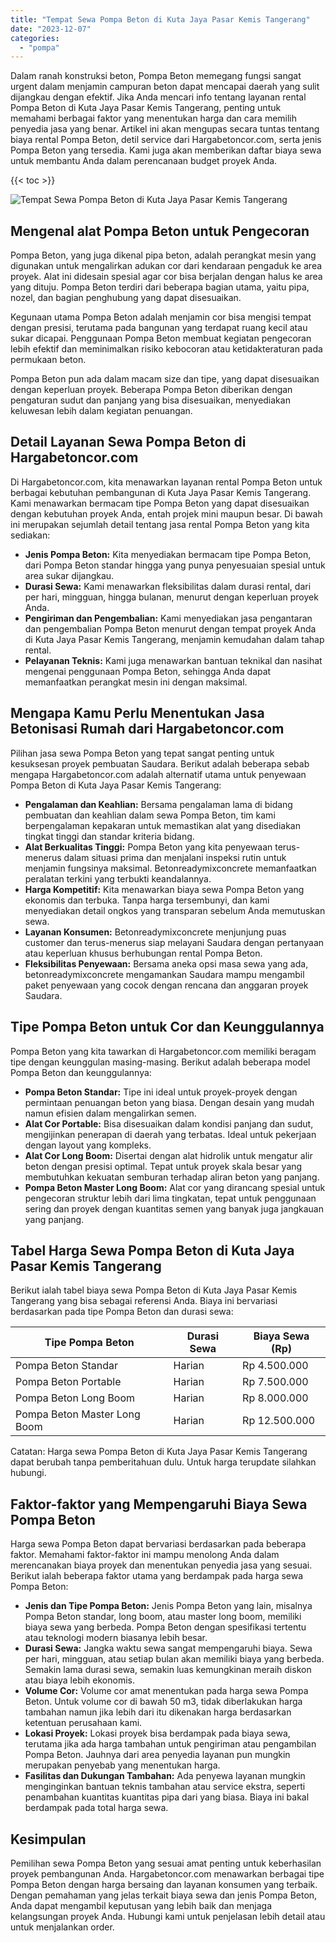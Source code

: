 ```yaml
---
title: "Tempat Sewa Pompa Beton di Kuta Jaya Pasar Kemis Tangerang"
date: "2023-12-07"
categories: 
  - "pompa"
---
```




Dalam ranah konstruksi beton, Pompa Beton memegang fungsi sangat urgent dalam menjamin campuran beton dapat mencapai daerah yang sulit dijangkau dengan efektif. Jika Anda mencari info tentang layanan rental Pompa Beton di Kuta Jaya Pasar Kemis Tangerang, penting untuk memahami berbagai faktor yang menentukan harga dan cara memilih penyedia jasa yang benar. Artikel ini akan mengupas secara tuntas tentang biaya rental Pompa Beton, detil service dari Hargabetoncor.com, serta jenis Pompa Beton yang tersedia. Kami juga akan memberikan daftar biaya sewa untuk membantu Anda dalam perencanaan budget proyek Anda.

{{< toc >}}

![Tempat Sewa Pompa Beton di Kuta Jaya Pasar Kemis Tangerang](https://hargareadymixid.github.io/pompa/concrete-pump%20(8).png)

## Mengenal alat Pompa Beton untuk Pengecoran

Pompa Beton, yang juga dikenal pipa beton, adalah perangkat mesin yang digunakan untuk mengalirkan adukan cor dari kendaraan pengaduk ke area proyek. Alat ini didesain spesial agar cor bisa berjalan dengan halus ke area yang dituju. Pompa Beton terdiri dari beberapa bagian utama, yaitu pipa, nozel, dan bagian penghubung yang dapat disesuaikan.

Kegunaan utama Pompa Beton adalah menjamin cor bisa mengisi tempat dengan presisi, terutama pada bangunan yang terdapat ruang kecil atau sukar dicapai. Penggunaan Pompa Beton membuat kegiatan pengecoran lebih efektif dan meminimalkan risiko kebocoran atau ketidakteraturan pada permukaan beton.

Pompa Beton pun ada dalam macam size dan tipe, yang dapat disesuaikan dengan keperluan proyek. Beberapa Pompa Beton diberikan dengan pengaturan sudut dan panjang yang bisa disesuaikan, menyediakan keluwesan lebih dalam kegiatan penuangan.

## Detail Layanan Sewa Pompa Beton di Hargabetoncor.com

Di Hargabetoncor.com, kita menawarkan layanan rental Pompa Beton untuk berbagai kebutuhan pembangunan di Kuta Jaya Pasar Kemis Tangerang. Kami menawarkan bermacam tipe Pompa Beton yang dapat disesuaikan dengan kebutuhan proyek Anda, entah projek mini maupun besar. Di bawah ini merupakan sejumlah detail tentang jasa rental Pompa Beton yang kita sediakan:

- **Jenis Pompa Beton:** Kita menyediakan bermacam tipe Pompa Beton, dari Pompa Beton standar hingga yang punya penyesuaian spesial untuk area sukar dijangkau.
- **Durasi Sewa:** Kami menawarkan fleksibilitas dalam durasi rental, dari per hari, mingguan, hingga bulanan, menurut dengan keperluan proyek Anda.
- **Pengiriman dan Pengembalian:** Kami menyediakan jasa pengantaran dan pengembalian Pompa Beton menurut dengan tempat proyek Anda di Kuta Jaya Pasar Kemis Tangerang, menjamin kemudahan dalam tahap rental.
- **Pelayanan Teknis:** Kami juga menawarkan bantuan teknikal dan nasihat mengenai penggunaan Pompa Beton, sehingga Anda dapat memanfaatkan perangkat mesin ini dengan maksimal.

## Mengapa Kamu Perlu Menentukan Jasa Betonisasi Rumah dari Hargabetoncor.com

Pilihan jasa sewa Pompa Beton yang tepat sangat penting untuk kesuksesan proyek pembuatan Saudara. Berikut adalah beberapa sebab mengapa Hargabetoncor.com adalah alternatif utama untuk penyewaan Pompa Beton di Kuta Jaya Pasar Kemis Tangerang:

- **Pengalaman dan Keahlian:** Bersama pengalaman lama di bidang pembuatan dan keahlian dalam sewa Pompa Beton, tim kami berpengalaman kepakaran untuk memastikan alat yang disediakan tingkat tinggi dan standar kriteria bidang.
- **Alat Berkualitas Tinggi:** Pompa Beton yang kita penyewaan terus-menerus dalam situasi prima dan menjalani inspeksi rutin untuk menjamin fungsinya maksimal. Betonreadymixconcrete memanfaatkan peralatan terkini yang terbukti keandalannya.
- **Harga Kompetitif:** Kita menawarkan biaya sewa Pompa Beton yang ekonomis dan terbuka. Tanpa harga tersembunyi, dan kami menyediakan detail ongkos yang transparan sebelum Anda memutuskan sewa.
- **Layanan Konsumen:** Betonreadymixconcrete menjunjung puas customer dan terus-menerus siap melayani Saudara dengan pertanyaan atau keperluan khusus berhubungan rental Pompa Beton.
- **Fleksibilitas Penyewaan:** Bersama aneka opsi masa sewa yang ada, betonreadymixconcrete mengamankan Saudara mampu mengambil paket penyewaan yang cocok dengan rencana dan anggaran proyek Saudara.

## Tipe Pompa Beton untuk Cor dan Keunggulannya

Pompa Beton yang kita tawarkan di Hargabetoncor.com memiliki beragam tipe dengan keunggulan masing-masing. Berikut adalah beberapa model Pompa Beton dan keunggulannya:

- **Pompa Beton Standar:** Tipe ini ideal untuk proyek-proyek dengan permintaan penuangan beton yang biasa. Dengan desain yang mudah namun efisien dalam mengalirkan semen.
- **Alat Cor Portable:** Bisa disesuaikan dalam kondisi panjang dan sudut, mengijinkan penerapan di daerah yang terbatas. Ideal untuk pekerjaan dengan layout yang kompleks.
- **Alat Cor Long Boom:** Disertai dengan alat hidrolik untuk mengatur alir beton dengan presisi optimal. Tepat untuk proyek skala besar yang membutuhkan kekuatan semburan terhadap aliran beton yang panjang.
- **Pompa Beton Master Long Boom:** Alat cor yang dirancang spesial untuk pengecoran struktur lebih dari lima tingkatan, tepat untuk penggunaan sering dan proyek dengan kuantitas semen yang banyak juga jangkauan yang panjang.

## Tabel Harga Sewa Pompa Beton di Kuta Jaya Pasar Kemis Tangerang

Berikut ialah tabel biaya sewa Pompa Beton di Kuta Jaya Pasar Kemis Tangerang yang bisa sebagai referensi Anda. Biaya ini bervariasi berdasarkan pada tipe Pompa Beton dan durasi sewa:

| Tipe Pompa Beton | Durasi Sewa | Biaya Sewa (Rp) |
| --- | --- | --- |
| Pompa Beton Standar | Harian | Rp 4.500.000 |
| Pompa Beton Portable | Harian | Rp 7.500.000 |
| Pompa Beton Long Boom | Harian | Rp 8.000.000 |
| Pompa Beton Master Long Boom | Harian | Rp 12.500.000 |

Catatan: Harga sewa Pompa Beton di Kuta Jaya Pasar Kemis Tangerang dapat berubah tanpa pemberitahuan dulu. Untuk harga terupdate silahkan hubungi.

## Faktor-faktor yang Mempengaruhi Biaya Sewa Pompa Beton

Harga sewa Pompa Beton dapat bervariasi berdasarkan pada beberapa faktor. Memahami faktor-faktor ini mampu menolong Anda dalam merencanakan biaya proyek dan menentukan penyedia jasa yang sesuai. Berikut ialah beberapa faktor utama yang berdampak pada harga sewa Pompa Beton:

- **Jenis dan Tipe Pompa Beton:** Jenis Pompa Beton yang lain, misalnya Pompa Beton standar, long boom, atau master long boom, memiliki biaya sewa yang berbeda. Pompa Beton dengan spesifikasi tertentu atau teknologi modern biasanya lebih besar.
- **Durasi Sewa:** Jangka waktu sewa sangat mempengaruhi biaya. Sewa per hari, mingguan, atau setiap bulan akan memiliki biaya yang berbeda. Semakin lama durasi sewa, semakin luas kemungkinan meraih diskon atau biaya lebih ekonomis.
- **Volume Cor:** Volume cor amat menentukan pada harga sewa Pompa Beton. Untuk volume cor di bawah 50 m3, tidak diberlakukan harga tambahan namun jika lebih dari itu dikenakan harga berdasarkan ketentuan perusahaan kami.
- **Lokasi Proyek:** Lokasi proyek bisa berdampak pada biaya sewa, terutama jika ada harga tambahan untuk pengiriman atau pengambilan Pompa Beton. Jauhnya dari area penyedia layanan pun mungkin merupakan penyebab yang menentukan harga.
- **Fasilitas dan Dukungan Tambahan:** Ada penyewa layanan mungkin menginginkan bantuan teknis tambahan atau service ekstra, seperti penambahan kuantitas kuantitas pipa dari yang biasa. Biaya ini bakal berdampak pada total harga sewa.

## Kesimpulan

Pemilihan sewa Pompa Beton yang sesuai amat penting untuk keberhasilan proyek pembangunan Anda. Hargabetoncor.com menawarkan berbagai tipe Pompa Beton dengan harga bersaing dan layanan konsumen yang terbaik. Dengan pemahaman yang jelas terkait biaya sewa dan jenis Pompa Beton, Anda dapat mengambil keputusan yang lebih baik dan menjaga kelangsungan proyek Anda. Hubungi kami untuk penjelasan lebih detail atau untuk menjalankan order.
